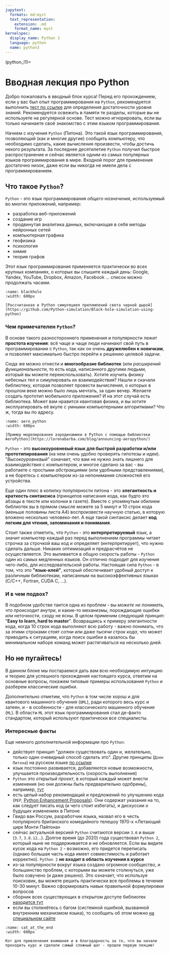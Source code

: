 ```yaml
---
jupytext:
  formats: md:myst
  text_representation:
    extension: .md
    format_name: myst
kernelspec:
  display_name: Python 3
  language: python
  name: python3
---
```


(python_l1)=

# Вводная лекция про Python

Добро пожаловать в вводный блок курса! 
Перед его прохождением, если у вас был опыт программирования на `Python`, рекомендуется выполнить [тест по ссылке](http://foo) для определения достаточности уровня знаний. Рекомендуется освежить в памяти те разделы, которые вы не используете на регулярной основе. Тест можно игнорировать, если вы только начинаете своё знакомство с этим языком программирования.

Начнем с изучения `Python` (Питона). Это такой язык программирования, позволяющий (как и многие другие) сообщить компьютеру, что необходимо сделать, какие вычисления произвести, чтобы достичь некого результата. За последнее десятилетие `Python` получил быстрое распространение и сейчас является одним из самых популярных языков программирования в мире. Входной порог для применения достаточно низок, даже если вы никогда не имели дела с программированием. 

## Что такое `Python`?

`Python` - это язык программирования _общего назначения_, используемый во многих приложений, например:
 - разработка веб-приложений
 - создание игр
 - продвинутая аналитика данных, включающая в себя методы нейронных сетей
 - компьютерная графика
 - геофизика
 - психология
 - химия
 - теория графов

Этот язык программирования применяется практически во всех крупных компаниях, о которых вы слышите каждый день: Google, Yandex, YouTube, Dropbox, Amazon, Facebook ... список можно продолжать часами. 


```{figure} /_static/pythonblock/intro_l1/blackhole.png
:name: blackhole
:width: 600px

[Рассчитанная в Python симуляциея преломлений света черной дырой](https://github.com/Python-simulation/Black-hole-simulation-using-python)
```


### Чем примечателен `Python`?

В основе такого разностороннего применения и популярности лежит **простота изучения**: всё чаще и чаще люди начинают свой путь в программировании с `Python`, так как он очень **дружелюбен к новичкам**, и позволяет максимально быстро перейти к решению целевой задачи. 

Сюда же можно отнести и **многообразие библиотек** (или _расширений функциональности_, то есть кода, написанного другими людьми, который вы можете переиспользовать). Хотите изучить физику небесных тел и симулировать их взаимодействия? Нашли и скачали библиотеку, которая позволяет провести вычисления, о которых в прошлом веке можно было лишь мечтать, за один вечер. Желаете создать прототип мобильного приложения? И на этот случай есть библиотека. Может вам нравится квантовая физика, и вы хотите эксплуатировать её вкупе с умными компьютерными алгоритмами? Что ж, тогда вы по адресу.

```{figure} /_static/pythonblock/intro_l1/aero_python.png
:name: aero_python
:width: 600px

[Пример моделирования аэродинамики в Python с помощью библиотеки AeroPython](https://lorenabarba.com/blog/announcing-aeropython/)
```

`Python` - это **высокоуровневый язык для быстрой разработки и/или прототипирования** (на нем очень удобно проверять гипотезы и идеи). "_Высокоуровневый_" означает, что вам не нужно знать лишнего для взаимодействия с компьютером, и многое сделано за вас - вы работаете с простыми _абстракциями_ (или удобными представлениями), а не боретесь с компьютером из-за непонимания сложностей его устройства.

Еще один плюс в копилку популярности питона - это **элегантность и краткость синтаксиса** (принципов написания кода, как будто это абзацы в тексте или колонки в газете). Вместе с упомянутым обилием библиотек вы в прямом смысле можете за 5 минут и 10 строк кода (меньше половины листа А4) воспроизвести научную статью, в которую вложено несколько человеко-лет. А еще такой синтаксис делает **код легким для чтения, запоминания и понимания**. 


Стоит также отметить, что `Python` - это **интерпретируемый** язык, а значит компьютер каждый раз перед выполнением программы читает строчка за строчкой ваш код и определяет (интерпретирует), что нужно сделать дальше. Никаких оптимизаций и предрасчётов не осуществляется. Это выливается в общую скорость работы - `Python` один из самых медленных языков. Он отлично подходит для изучения чего-либо, для исследовательской работы. Настоящая сила `Python` - в том, что это **"язык-клей"**, который обеспечивает удобный доступ к различным библиотекам, написанным на высокоэффективных языках (C/C++, Fortran, CUDA C, ...).

### И в чем подвох?

В подобном удобстве таится одна из проблем - вы _можете не понимать, что происходит внутри_, и какие-то механизмы, порождающие ошибки или неточности, сходу не ясны. В целом применим следующий принцип: "**Easy to learn, hard to master**". Возвращаясь к примеру элегантности кода, когда 10 строк кода выполняют всю работу - важно понимать, что за этими строками стоят _сотни_ или даже _тысячи строк кода_, что может приводить к ситуациям, когда поиск ошибки в казалось бы минимальном наборе команд может растягиваться на несколько дней. 

## Но не пугайтесь!

В данном блоке мы постараемся дать вам всю необходимую интуицию и теорию для успешного прохождения настоящего курса, ответим на основные вопросы, покажем типовые примеры использования `Python` и разберем классические ошибки. 

Дополнительно отметим, что `Python` в том числе хорош и для квантового машинного обучения (`QML`), ради которого весь курс и затеян, и - в особенности - для классического машинного обучения (`ML`). В области `ML` этот язык программирования стал де-факто стандартом, который используют практически все специалисты. 

### Интересные факты
Еще немного дополнительной информации про `Python`:
 - действует принцип "должен существовать один и, желательно, только один очевидный способ сделать это". Другие принципы (`Дзен Питона`) на русском языке [по ссылке](https://tyapk.ru/blog/post/the-zen-of-python)
 - язык постоянно развивается, добавляются новые возможности, улучшается производительность (скорость выполнения)
 - `Python` это _открытый проект_, в который каждый может внести изменения (но они должны быть предварительно одобрены), например, [тут](https://mail.python.org/archives/list/python-ideas@python.org/)
 - есть целый набор рекомендаций и предложений по улучшению кода (`PEP`, [Python Enhancement Proposals](https://www.python.org/dev/peps/)). Они содержат указания на то, как следует писать код (и чего стоит избегать), и дискуссии о будущих изменениях в Питоне
 - Гвидо ван Россум, разработчик языка, назвал его в честь популярного британского комедийного телешоу 1970-х «Летающий цирк Монти Пайтона»
 - сейчас актуальной версией `Python` считаются версии `3.6` и выше (`3.7`, `3.8.12`...). Долгое время (до 2020) года существовал `Python 2`, который ныне не поддерживается и не обновляется. Если вы видите кусок кода на `Python 2` - возможно, его придется переписать (однако большая часть кода имеет совместимость и работает корректно). `Python 2` **не входит в область изучения в курсе**
 - из-за популярности вокруг языка создано огромное сообщество, и большинство проблем, с которыми вы можете столкнуться, уже было озвучено  (и даже решено). Это означает, что используя поисковик, вы можете решить практически все проблемы в течение 10-30 минут. Важно сформировать навык правильной формулировки вопросов
 - сборник всех существующих в открытом доступе библиотек [находится тут](https://pypi.org/)
 - если вы столкнётесь с багом (системной ошибкой, вызванной внутренним механизмом языка), то сообщить об этом можно [на специальном сайте](https://bugs.python.org/)

```{figure} /_static/pythonblock/intro_l1/cat_at_the_end.png
:name: cat_at_the_end
:width: 600px

Кот для привлечения внимания и в благодарность за то, что вы начали проходить курс и сделали самый сложный шаг - прошли первую лекцию! 
```

